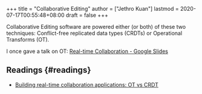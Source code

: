+++
title = "Collaborative Editing"
author = ["Jethro Kuan"]
lastmod = 2020-07-17T00:55:48+08:00
draft = false
+++

Collaborative Editing software are powered either (or both) of these
two techniques: Conflict-free replicated data types (CRDTs) or
Operational Transforms (OT).

I once gave a talk on OT: [Real-time Collaboration - Google Slides](https://docs.google.com/presentation/d/1qMi%5FzQxm6E9fxXi8RFnfhaOvvCHEGzD-NPQjpD%5FF63w/edit?usp=sharing)

## Readings {#readings}

- [Building real-time collaboration applications: OT vs CRDT](https://www.tiny.cloud/blog/real-time-collaboration-ot-vs-crdt/)
